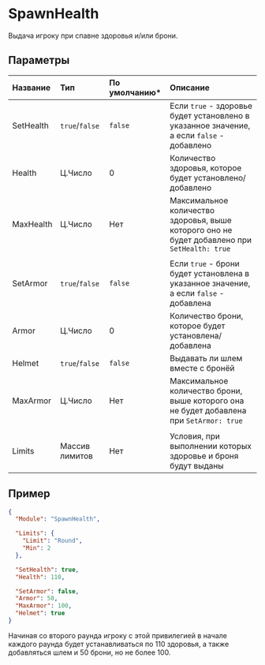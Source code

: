 # SpawnHealth

Выдача игроку при спавне здоровья и/или брони.

## Параметры

| Название  | Тип            | По умолчанию\* | Описание                                                                                     |
| :-------- | :------------- | :------------- | :------------------------------------------------------------------------------------------- |
| SetHealth | `true`/`false` | `false`        | Если `true` - здоровье будет установлено в указанное значение, а если `false` - добавлено    |
| Health    | Ц.Число        | 0              | Количество здоровья, которое будет установлено/добавлено                                     |
| MaxHealth | Ц.Число        | Нет            | Максимальное количество здоровья, выше которого оно не будет добавлено при `SetHealth: true` |
|           |                |                |                                                                                              |
| SetArmor  | `true`/`false` | `false`        | Если `true` - брони будет установлена в указанное значение, а если `false` - добавлена       |
| Armor     | Ц.Число        | 0              | Количество брони, которое будет установлена/добавлена                                        |
| Helmet    | `true`/`false` | `false`        | Выдавать ли шлем вместе с бронёй                                                             |
| MaxArmor  | Ц.Число        | Нет            | Максимальное количество брони, выше которого она не будет добавлена при `SetArmor: true`     |
|           |                |                |                                                                                              |
| Limits    | Массив лимитов | Нет            | Условия, при выполнении которых здоровье и броня будут выданы                                |

## Пример

```json
{
  "Module": "SpawnHealth",

  "Limits": {
    "Limit": "Round",
    "Min": 2
  },

  "SetHealth": true,
  "Health": 110,

  "SetArmor": false,
  "Armor": 50,
  "MaxArmor": 100,
  "Helmet": true
}
```

Начиная со второго раунда игроку с этой привилегией в начале каждого раунда будет устанавливаться по 110 здоровья, а также добавляться шлем и 50 брони, но не более 100.
